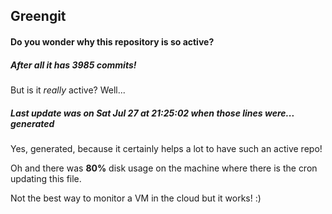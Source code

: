 ## Greengit

#### Do you wonder why this repository is so active?

##### After all it has 3985 commits!

But is it *really* active? Well...

##### Last update was on Sat Jul 27 at 21:25:02 when those lines were... generated

Yes, generated, because it certainly helps a lot to have such an active repo!

Oh and there was **80%** disk usage on the machine
where there is the cron updating this file.

Not the best way to monitor a VM in the cloud but it works! :)
